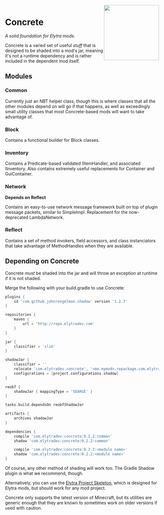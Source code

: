 <img src="https://rawgit.com/elytra/Concrete/1.11.2/doc/emblem.svg" align="right" width="180px"/>

# Concrete
*A solid foundation for Elytra mods.*

Concrete is a varied set of useful *stuff* that is designed to be shaded into a
mod's jar, meaning it's not a runtime dependency and is rather included in the
dependent mod itself.

## Modules

### Common
Currently just an NBT helper class, though this is where classes that all the
other modules depend on will go if that happens, as well as exceedingly small
utility classes that most Concrete-based mods will want to take advantage of.

### Block
Contains a functional builder for Block classes.

### Inventory
Contains a Predicate-based validated IItemHandler, and associated IInventory.
Also contains extremely useful replacements for Container and GuiContainer.

### Network
**Depends on Reflect**

Contains an easy-to-use network message framework built on top of plugin
message packets, similar to SimpleImpl. Replacement for the now-deprecated
LambdaNetwork.

### Reflect
Contains a set of method invokers, field accessors, and class instanciators that
take advantage of MethodHandles when they are available.

## Depending on Concrete

Concrete *must* be shaded into the jar and will throw an exception at runtime if
it is not shaded.

Merge the following with your build.gradle to use Concrete:

```gradle
plugins {
	id 'com.github.johnrengelman.shadow' version '1.2.3'
}

repositories {
	maven {
		url = 'http://repo.elytradev.com'
	}
}

jar {
	classifier = 'slim'
}

shadowJar {
	classifier = ''
	relocate 'com.elytradev.concrete', '<me.mymod>.repackage.com.elytradev.concrete'
	configurations = [project.configurations.shadow]
}

reobf {
	shadowJar { mappingType = 'SEARGE' }
}

tasks.build.dependsOn reobfShadowJar

artifacts {
	archives shadowJar
}

dependencies {
	compile 'com.elytradev:concrete:0.2.2:common'
	shadow 'com.elytradev:concrete:0.2.2:common'

	compile 'com.elytradev:concrete:0.2.2:<module name>'
	shadow 'com.elytradev:concrete:0.2.2:<module name>'
}
```

Of course, any other method of shading will work too. The Gradle Shadow plugin
is what we recommend, though.

Alternatively, you can use the [Elytra Project Skeleton](https://github.com/elytra/skel),
which is designed for Elytra mods, but should work for any mod project.

Concrete only supports the latest version of Minecraft, but its utilities are generic
enough that they are known to sometimes work on older versions if used with caution.
